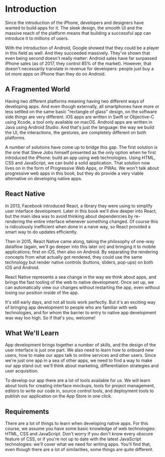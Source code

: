 # Introduction

Since the introduction of the iPhone, developers and designers have wanted to build apps for it. The sleek design, the smooth UI and the massive reach of the platform means that building a successful app can introduce it to millions of users.

With the introduction of Android, Google showed that they could be a player in this field as well. And they succeeded massively. They've shown that even being second doesn't really matter: Android sales have far surpassed iPhone sales (as of 2017, they control 85% of the market). However, that doesn't necessarily translate in revenue for developers: people just buy a lot more apps on iPhone than they do on Android.

## A Fragmented World

Having two different platforms meaning having two different ways of developing apps. And even though externally, all smartphones have more or less settled on the same basic "rectangle of glass" design, on the software side things are very different. iOS apps are written in Swift or Objective-C using Xcode, a tool only available on macOS. Android apps are written in Java using Android Studio. And that's just the language: the way we build the UI, the interactions, the gestures, are completely different on both platforms.

A number of solutions have come up to bridge this gap. The first solution is the one that Steve Jobs himself presented as the only option when he first introduced the iPhone: build an app using web technologies. Using HTML, CSS and JavaScript, we can build a solid application. That solution now lives on in the form of Progressive Web Apps, or PWAs. We won't talk about progressive web apps in this book, but they do provide a very viable alternative on developing native apps.

## React Native

In 2013, Facebook introduced React, a library they were using to simplify user interface development. Later in this book we'll dive deeper into React, but the main idea was to avoid thinking about dependencies by re-rendering the entire interface whenever something changed. Of course this is ridiculously inefficient when done in a naive way, so React provided a smart way to do updates efficiently.

Then in 2015, React Native came along, taking the philosophy of one-way dataflow (again, we'll go deeper into this later on) and bringing it to mobile applications; first on iOS, then also on Android. By separating the rendering concepts from what actually got rendered, they could use the same technology but render native controls (buttons, sliders, pop-ups) on both iOS and Android.

React Native represents a sea change in the way we think about apps, and brings the fast tooling of the web to native development. Once set up, we can automatically view our changes without restarting the app, even without losing our position inside of the app.

It's still early days, and not all tools work perfectly. But it's an exciting way of bringing app development to people who are familiar with web technologies, and for whom the barrier to entry to native app development was way too high. So if that's you, welcome!

## What We'll Learn

App development brings together a number of skills, and the design of the user interface is just one part. We also need to learn how to onboard new users, how to make our apps talk to online services and other users. Since we're just one app in a sea of other apps, we need to find a way to make our app stand out: we'll think about marketing, differentiation strategies and user acquisition.

To develop our app there are a lot of tools available for us. We will learn about tools for creating interface mockups, tools for project management, editors to write our code in, source control tools, and deployment tools to publish our application on the App Store in one click.

## Requirements

There are a lot of things to learn when developing native apps. For this course, we assume you have some basic knowledge of web technologies: HTML, CSS and JavaScript. Don't worry if you don't know every obscure feature of CSS, or if you're not up to date with the latest JavaScript technologies: we'll cover what we need for writing apps. You'll find that, even though there are a lot of similarities, some things are quite different.

